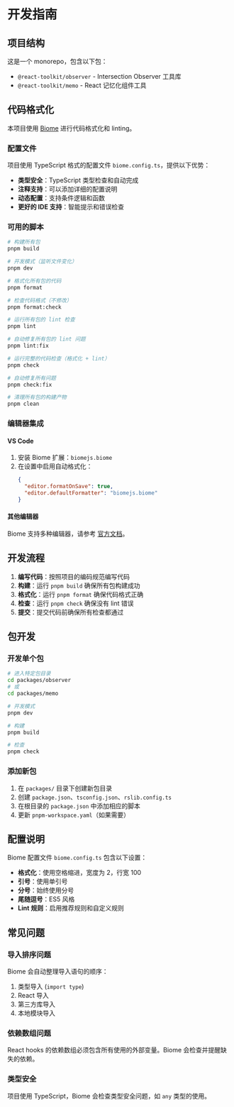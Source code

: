 # 开发指南

## 项目结构

这是一个 monorepo，包含以下包：

- `@react-toolkit/observer` - Intersection Observer 工具库
- `@react-toolkit/memo` - React 记忆化组件工具

## 代码格式化

本项目使用 [Biome](https://biomejs.dev/) 进行代码格式化和 linting。

### 配置文件

项目使用 TypeScript 格式的配置文件 `biome.config.ts`，提供以下优势：

- **类型安全**：TypeScript 类型检查和自动完成
- **注释支持**：可以添加详细的配置说明
- **动态配置**：支持条件逻辑和函数
- **更好的 IDE 支持**：智能提示和错误检查

### 可用的脚本

```bash
# 构建所有包
pnpm build

# 开发模式（监听文件变化）
pnpm dev

# 格式化所有包的代码
pnpm format

# 检查代码格式（不修改）
pnpm format:check

# 运行所有包的 lint 检查
pnpm lint

# 自动修复所有包的 lint 问题
pnpm lint:fix

# 运行完整的代码检查（格式化 + lint）
pnpm check

# 自动修复所有问题
pnpm check:fix

# 清理所有包的构建产物
pnpm clean
```

### 编辑器集成

#### VS Code

1. 安装 Biome 扩展：`biomejs.biome`
2. 在设置中启用自动格式化：
   ```json
   {
     "editor.formatOnSave": true,
     "editor.defaultFormatter": "biomejs.biome"
   }
   ```

#### 其他编辑器

Biome 支持多种编辑器，请参考 [官方文档](https://biomejs.dev/guides/getting-started/)。

## 开发流程

1. **编写代码**：按照项目的编码规范编写代码
2. **构建**：运行 `pnpm build` 确保所有包构建成功
3. **格式化**：运行 `pnpm format` 确保代码格式正确
4. **检查**：运行 `pnpm check` 确保没有 lint 错误
5. **提交**：提交代码前确保所有检查都通过

## 包开发

### 开发单个包

```bash
# 进入特定包目录
cd packages/observer
# 或
cd packages/memo

# 开发模式
pnpm dev

# 构建
pnpm build

# 检查
pnpm check
```

### 添加新包

1. 在 `packages/` 目录下创建新包目录
2. 创建 `package.json`、`tsconfig.json`、`rslib.config.ts`
3. 在根目录的 `package.json` 中添加相应的脚本
4. 更新 `pnpm-workspace.yaml`（如果需要）

## 配置说明

Biome 配置文件 `biome.config.ts` 包含以下设置：

- **格式化**：使用空格缩进，宽度为 2，行宽 100
- **引号**：使用单引号
- **分号**：始终使用分号
- **尾随逗号**：ES5 风格
- **Lint 规则**：启用推荐规则和自定义规则

## 常见问题

### 导入排序问题

Biome 会自动整理导入语句的顺序：
1. 类型导入 (`import type`)
2. React 导入
3. 第三方库导入
4. 本地模块导入

### 依赖数组问题

React hooks 的依赖数组必须包含所有使用的外部变量。Biome 会检查并提醒缺失的依赖。

### 类型安全

项目使用 TypeScript，Biome 会检查类型安全问题，如 `any` 类型的使用。

